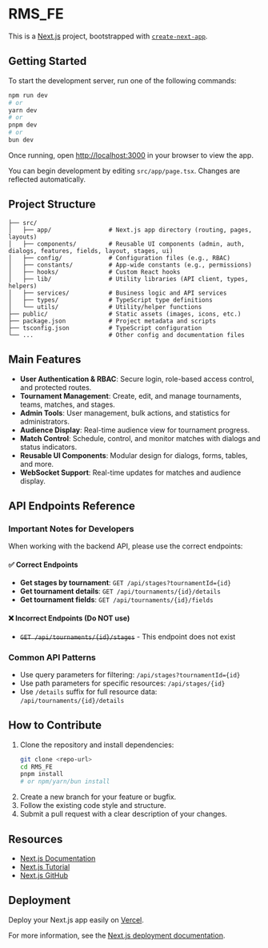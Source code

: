 # RMS_FE

This is a [Next.js](https://nextjs.org) project, bootstrapped with [`create-next-app`](https://nextjs.org/docs/app/api-reference/cli/create-next-app).

## Getting Started

To start the development server, run one of the following commands:

```bash
npm run dev
# or
yarn dev
# or
pnpm dev
# or
bun dev
```

Once running, open [http://localhost:3000](http://localhost:3000) in your browser to view the app.

You can begin development by editing `src/app/page.tsx`. Changes are reflected automatically.

## Project Structure

```
├── src/
│   ├── app/                # Next.js app directory (routing, pages, layouts)
│   ├── components/         # Reusable UI components (admin, auth, dialogs, features, fields, layout, stages, ui)
│   ├── config/             # Configuration files (e.g., RBAC)
│   ├── constants/          # App-wide constants (e.g., permissions)
│   ├── hooks/              # Custom React hooks
│   ├── lib/                # Utility libraries (API client, types, helpers)
│   ├── services/           # Business logic and API services
│   ├── types/              # TypeScript type definitions
│   └── utils/              # Utility/helper functions
├── public/                 # Static assets (images, icons, etc.)
├── package.json            # Project metadata and scripts
├── tsconfig.json           # TypeScript configuration
└── ...                     # Other config and documentation files
```

## Main Features

- **User Authentication & RBAC**: Secure login, role-based access control, and protected routes.
- **Tournament Management**: Create, edit, and manage tournaments, teams, matches, and stages.
- **Admin Tools**: User management, bulk actions, and statistics for administrators.
- **Audience Display**: Real-time audience view for tournament progress.
- **Match Control**: Schedule, control, and monitor matches with dialogs and status indicators.
- **Reusable UI Components**: Modular design for dialogs, forms, tables, and more.
- **WebSocket Support**: Real-time updates for matches and audience display.

## API Endpoints Reference

### Important Notes for Developers

When working with the backend API, please use the correct endpoints:

#### ✅ Correct Endpoints
- **Get stages by tournament**: `GET /api/stages?tournamentId={id}`
- **Get tournament details**: `GET /api/tournaments/{id}/details`
- **Get tournament fields**: `GET /api/tournaments/{id}/fields`

#### ❌ Incorrect Endpoints (Do NOT use)
- ~~`GET /api/tournaments/{id}/stages`~~ - This endpoint does not exist

### Common API Patterns
- Use query parameters for filtering: `/api/stages?tournamentId={id}`
- Use path parameters for specific resources: `/api/stages/{id}`
- Use `/details` suffix for full resource data: `/api/tournaments/{id}/details`

## How to Contribute

1. Clone the repository and install dependencies:
   ```bash
   git clone <repo-url>
   cd RMS_FE
   pnpm install
   # or npm/yarn/bun install
   ```
2. Create a new branch for your feature or bugfix.
3. Follow the existing code style and structure.
4. Submit a pull request with a clear description of your changes.

## Resources

- [Next.js Documentation](https://nextjs.org/docs)
- [Next.js Tutorial](https://nextjs.org/learn)
- [Next.js GitHub](https://github.com/vercel/next.js)

## Deployment

Deploy your Next.js app easily on [Vercel](https://vercel.com/new?utm_medium=default-template&filter=next.js&utm_source=create-next-app&utm_campaign=create-next-app-readme).

For more information, see the [Next.js deployment documentation](https://nextjs.org/docs/app/building-your-application/deploying).


